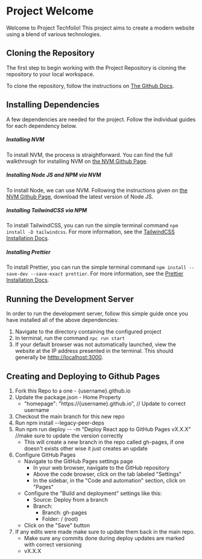 # Project Welcome

Welcome to Project Techfolio! This project aims to create a modern website using a blend of various technologies.

## Cloning the Repository

The first step to begin working with the Project Repository is cloning the repository to your local workspace.

To clone the repository, follow the instructions on [The Github Docs](https://docs.github.com/en/repositories/creating-and-managing-repositories/cloning-a-repository "The Github Docs - Cloning a Repo").

## Installing Dependencies

A few dependencies are needed for the project. Follow the individual guides for each dependency below.

##### Installing NVM

To install NVM, the process is straightforward. You can find the full walkthrough for installing NVM on [the NVM Github Page](https://github.com/nvm-sh/nvm?tab=readme-ov-file#installing-and-updating "NVM Github Page").

##### Installing Node JS and NPM via NVM

To install Node, we can use NVM. Following the instructions given on [the NVM Github Page](https://github.com/nvm-sh/nvm?tab=readme-ov-file#usage "NVM Github Page"), download the latest version of Node JS.

##### Installing TailwindCSS via NPM

To install TailwindCSS, you can run the simple terminal command `npm install -D tailwindcss`. For more information, see the [TailwindCSS Installation Docs](https://tailwindcss.com/docs/installation "TailwindCSS Installation Docs").

##### Installing Prettier

To install Prettier, you can run the simple terminal command `npm install --save-dev --save-exact prettier`. For more information, see the [Prettier Installation Docs](https://prettier.io/docs/en/install.html "Prettier Installation Docs").

## Running the Development Server

In order to run the development server, follow this simple guide once you have installed all of the above dependencies:

1. Navigate to the directory containing the configured project
2. In terminal, run the command `npc run start`
3. If your default browser was not automatically launched, view the website at the IP address presented in the terminal. This should generally be [htttp://localhost:3000](http://localhost:3000 "localhost site").

## Creating and Deploying to Github Pages

1. Fork this Repo to a one - {username}.github.io
2. Update the package.json - Home Property
   - "homepage": "https://{username}.github.io", // Update to correct username
3. Checkout the main branch for this new repo
4. Run npm install --legacy-peer-deps
5. Run npm run deploy -- -m "Deploy React app to GitHub Pages vX.X.X" //make sure to update the version correctly
   - This will create a new branch in the repo called gh-pages, if one doesn't exists other wise it just creates an update
6. Configure GitHub Pages
   - Navigate to the GitHub Pages settings page
     - In your web browser, navigate to the GitHub repository
     - Above the code browser, click on the tab labeled "Settings"
     - In the sidebar, in the "Code and automation" section, click on "Pages"
   - Configure the "Build and deployment" settings like this:
     - Source: Deploy from a branch
     - Branch:
       - Branch: gh-pages
       - Folder: / (root)
   - Click on the "Save" button
7. If any edits were made make sure to update them back in the main repo.
   - Make sure any commits done during deploy updates are marked with correct versioning
   - vX.X.X
